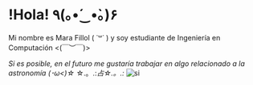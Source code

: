 # !Hola! ٩(｡•́‿•̀｡)۶
Mi nombre es Mara Fillol ( ˙꒳​˙ )
y soy estudiante de Ingeniería en Computación <(￣︶￣)>


*Si es posible, en el futuro me gustaría trabajar en algo relacionado a la astronomía 	(･ω<)☆*
☆.。.:*占☆.。.:*
![si](https://i.pinimg.com/originals/b0/7b/5b/b07b5bbfc32b4958810d59a79cd3aac9.gif)
